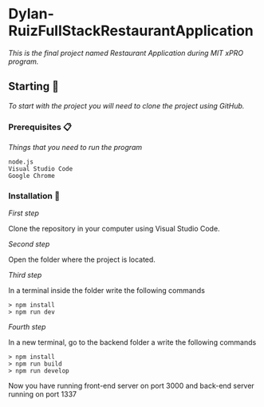 # Dylan-RuizFullStackRestaurantApplication

_This is the final project named Restaurant Application during MIT xPRO program._

## Starting 🚀

_To start with the project you will need to clone the project using GitHub._

### Prerequisites 📋

_Things that you need to run the program_

```
node.js
Visual Studio Code
Google Chrome
```

### Installation 🔧


_First step_

Clone the repository in your computer using Visual Studio Code.


_Second step_

Open the folder where the project is located.


_Third step_

In a terminal inside the folder write the following commands

```
> npm install 
> npm run dev
```
_Fourth step_

In a new terminal, go to the backend folder a write the following commands
```
> npm install
> npm run build
> npm run develop
```

Now you have running front-end server on port 3000 and back-end server running on port 1337
